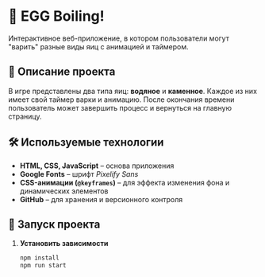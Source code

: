 # 🥚 EGG Boiling!

Интерактивное веб-приложение, в котором пользователи могут "варить" разные виды яиц с анимацией и таймером.

## 🚀 Описание проекта

В игре представлены два типа яиц: **водяное** и **каменное**. Каждое из них имеет свой таймер варки и анимацию. После окончания времени пользователь может завершить процесс и вернуться на главную страницу.

## 🛠 Используемые технологии

- **HTML, CSS, JavaScript** – основа приложения
- **Google Fonts** – шрифт _Pixelify Sans_
- **CSS-анимации (`@keyframes`)** – для эффекта изменения фона и динамических элементов
- **GitHub** – для хранения и версионного контроля

## 🚀 Запуск проекта

1. **Установить зависимости**
   ```bash
   npm install
   npm run start
   ```
